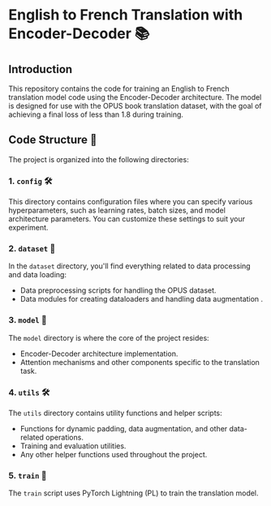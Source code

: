 # English to French Translation with Encoder-Decoder 📚

## Introduction
This repository contains the code for training an English to French translation model code using the Encoder-Decoder architecture. The model is designed for use with the OPUS book translation dataset, with the goal of achieving a final loss of less than 1.8 during training.

## Code Structure 📁

The project is organized into the following directories:

### 1. `config` 🛠️
This directory contains configuration files where you can specify various hyperparameters, such as learning rates, batch sizes, and model architecture parameters. You can customize these settings to suit your experiment.

### 2. `dataset` 📂
In the `dataset` directory, you'll find everything related to data processing and data loading:
- Data preprocessing scripts for handling the OPUS dataset.
- Data modules for creating dataloaders and handling data augmentation .

### 3. `model` 🧠
The `model` directory is where the core of the project resides:
- Encoder-Decoder architecture implementation.
- Attention mechanisms and other components specific to the translation task.

### 4. `utils` 🛠️
The `utils` directory contains utility functions and helper scripts:
- Functions for dynamic padding, data augmentation, and other data-related operations.
- Training and evaluation utilities.
- Any other helper functions used throughout the project.

### 5. `train` 🚂
The `train` script uses PyTorch Lightning (PL) to train the translation model.



